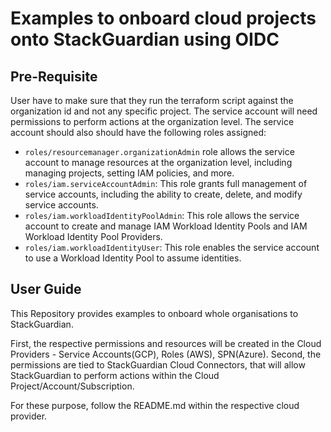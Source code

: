 # Examples to onboard cloud projects onto StackGuardian using OIDC

## Pre-Requisite
User have to make sure that they run the terraform script against the organization id and not any specific project. The service account will need permissions to perform actions at the organization level.
The service account should also should have the following roles assigned: 
- `roles/resourcemanager.organizationAdmin` role allows the service account to manage resources at the organization level, including managing projects, setting IAM policies, and more.
- `roles/iam.serviceAccountAdmin`: This role grants full management of service accounts, including the ability to create, delete, and modify service accounts.
- `roles/iam.workloadIdentityPoolAdmin`: This role allows the service account to create and manage IAM Workload Identity Pools and IAM Workload Identity Pool Providers.
- `roles/iam.workloadIdentityUser`: This role enables the service account to use a Workload Identity Pool to assume identities.

## User Guide

This Repository provides examples to onboard whole organisations to StackGuardian. 

First, the respective permissions and resources will be created in the Cloud Providers - Service Accounts(GCP), Roles (AWS), SPN(Azure). 
Second, the permissions are tied to StackGuardian Cloud Connectors, that will allow StackGuardian to perform actions within the Cloud Project/Account/Subscription.

For these purpose, follow the README.md within the respective cloud provider.
